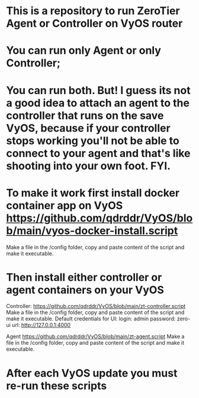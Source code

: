 # This is a repository to run ZeroTier Agent or Controller on VyOS router
# You can run only Agent or only Controller; 
# You can run both. But! I guess its not a good idea to attach an agent to the controller that runs on the save VyOS, because if your controller stops working you'll not be able to connect to your agent and that's like shooting into your own foot. FYI.

# To make it work first install docker container app on VyOS https://github.com/qdrddr/VyOS/blob/main/vyos-docker-install.script
Make a file in the /config folder, copy and paste content of the script and make it executable.

# Then install either controller or agent containers on your VyOS

Controller:
https://github.com/qdrddr/VyOS/blob/main/zt-controller.script
Make a file in the /config folder, copy and paste content of the script and make it executable.
Default credentials for UI:
login: admin
password: zero-ui
url: http://127.0.0.1:4000


Agent
https://github.com/qdrddr/VyOS/blob/main/zt-agent.script
Make a file in the /config folder, copy and paste content of the script and make it executable.

# After each VyOS update you must re-run these scripts
